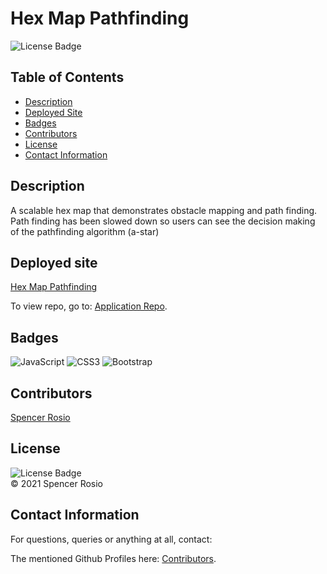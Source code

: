 # Hex Map Pathfinding 
![License Badge](https://img.shields.io/badge/license-MIT-blue.svg) </br>


## Table of Contents 
* [Description](#descritpion)
* [Deployed Site](#deployed-site)
* [Badges](#badges)
* [Contributors](#contributors)
* [License](#license)
* [Contact Information](#contact-information)


## Description
A scalable hex map that demonstrates obstacle mapping and path finding. Path finding has been slowed down so users can see the decision making of the pathfinding algorithm (a-star)


## Deployed site
[Hex Map Pathfinding](https://detanracnier.github.io/hex_map_pathfinding/)

To view repo, go to: [Application Repo](https://github.com/detanracnier/warp_point).

## Badges 
<img alt="JavaScript" src="https://img.shields.io/badge/javascript-%23323330.svg?style=for-the-badge&logo=javascript&logoColor=%23F7DF1E"/>
<img alt="CSS3" src="https://img.shields.io/badge/css3-%231572B6.svg?style=for-the-badge&logo=css3&logoColor=white"/>
<img alt="Bootstrap" src="https://img.shields.io/badge/bootstrap-%23563D7C.svg?style=for-the-badge&logo=bootstrap&logoColor=white"/>


## Contributors 
[Spencer Rosio](https://github.com/detanracnier) <br/>


## License
![License Badge](https://img.shields.io/badge/license-MIT-blue.svg) 
</br>
© 2021 Spencer Rosio <br/>


## Contact Information 
For questions, queries or anything at all, contact: <br/>

The mentioned Github Profiles here: [Contributors](#contributors). 


